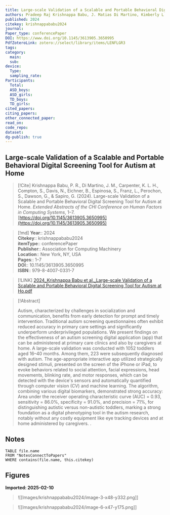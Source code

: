 ```yaml
---
title: Large-scale Validation of a Scalable and Portable Behavioral Digital Screening Tool for Autism at Home
authors: Pradeep Raj Krishnappa Babu, J. Matias Di Martino, Kimberly L.H. Carpenter, Scott Compton, Naomi Davis, Brian Eichner, Steven Espinosa, Lauren Franz, Sam Perochon, Geraldine Dawson, Guillermo Sapiro
published: 2024
citekey: krishnappababu2024
journal: 
Paper_type: conferencePaper
DOI: https://www.doi.org/10.1145/3613905.3650995
PdfZoteroLink: zotero://select/library/items/LENFLGR3
tags: 
category:
  main: 
  sub: 
device:
  Type: 
  sampling_rate: 
Participants:
  Total: 
  ASD_boys: 
  ASD_girls: 
  TD_boys: 
  TD_girls: 
cited_papers: 
citing_papers: 
other_connected_paper: 
read_on: 
code_repo: 
dataset: 
dg-publish: true
---
```


## Large-scale Validation of a Scalable and Portable Behavioral Digital Screening Tool for Autism at Home

> [!Cite]
> Krishnappa Babu, P. R., Di Martino, J. M., Carpenter, K. L. H., Compton, S., Davis, N., Eichner, B., Espinosa, S., Franz, L., Perochon, S., Dawson, G., & Sapiro, G. (2024). Large-scale Validation of a Scalable and Portable Behavioral Digital Screening Tool for Autism at Home. _Extended Abstracts of the CHI Conference on Human Factors in Computing Systems_, 1–7. [https://doi.org/10.1145/3613905.3650995](https://doi.org/10.1145/3613905.3650995)


>[!md]
> **Year**:: 2024   
> **Citekey**:: krishnappababu2024  
> **itemType**:: conferencePaper  
> **Publisher**:: Association for Computing Machinery  
> **Location**:: New York, NY, USA   
> **Pages**:: 1–7  
> **DOI**:: 10.1145/3613905.3650995  
> **ISBN**:: 979-8-4007-0331-7    

> [!LINK] 
> [2024_Krishnappa Babu et al._Large-scale Validation of a Scalable and Portable Behavioral Digital Screening Tool for Autism at Ho.pdf](zotero://select/library/items/Y8T2T5JM)

> [!Abstract]
>
> Autism, characterized by challenges in socialization and communication, benefits from early detection for prompt and timely intervention. Traditional autism screening questionnaires often exhibit reduced accuracy in primary care settings and significantly underperform underprivileged populations. We present findings on the effectiveness of an autism screening digital application (app) that can be administered at primary care clinics and also by caregivers at home. A large-scale validation was conducted with 1052 toddlers aged 16–40 months. Among them, 223 were subsequently diagnosed with autism. The age-appropriate interactive app utilized strategically designed stimuli, presented on the screen of the iPhone or iPad, to evoke behaviors related to social attention, facial expressions, head movements, blinking rate, and motor responses, which can be detected with the device's sensors and automatically quantified through computer vision (CV) and machine learning. The algorithm, combining various digital biomarkers, demonstrated strong accuracy: Area under the receiver operating characteristic curve (AUC) = 0.93, sensitivity = 86.0%, specificity = 91.0%, and precision = 71%, for distinguishing autistic versus non-autistic toddlers, marking a strong foundation as a digital phenotyping tool in the autism research, notably without any costly equipment like eye tracking devices and at home administered by caregivers.
>.
> 


## Notes

```dataview 
TABLE file.name 
FROM "NotesConnectToPapers" 
WHERE contains(file.name, this.citekey)
```


## Figures

**Imported: 2025-02-10**

> ![[Images/krishnappababu2024/image-3-x48-y332.png]]

> ![[Images/krishnappababu2024/image-6-x47-y175.png]]